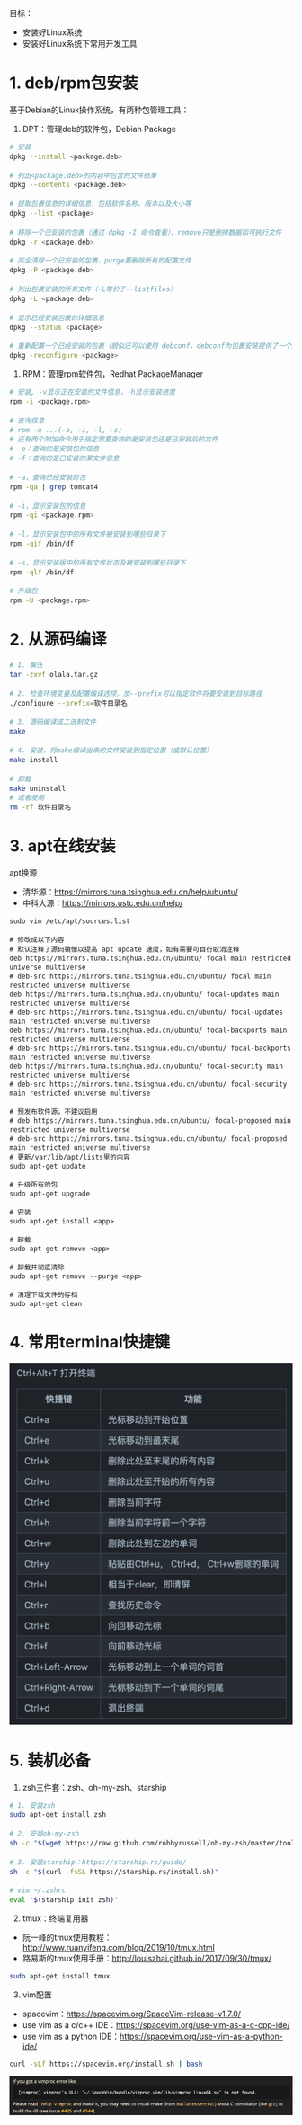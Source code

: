 目标：

- 安装好Linux系统
- 安装好Linux系统下常用开发工具

# 1. deb/rpm包安装

基于Debian的Linux操作系统，有两种包管理工具：

1. DPT：管理deb的软件包，Debian Package

```bash
# 安装
dpkg --install <package.deb>

# 列出<package.deb>的内容中包含的文件结果
dpkg --contents <package.deb>

# 提取包裹信息的详细信息，包括软件名称、版本以及大小等
dpkg --list <package>

# 移除一个已安装的包裹（通过 dpkg -I 命令查看），remove只是删掉数据和可执行文件
dpkg -r <package.deb>

# 完全清除一个已安装的包裹，purge要删除所有的配置文件
dpkg -P <package.deb>

# 列出包裹安装的所有文件（-L等价于--listfiles）
dpkg -L <package.deb>

# 显示已经安装包裹的详细信息
dpkg --status <package>

# 重新配置一个已经安装的包裹（貌似还可以使用 debconf，debconf为包裹安装提供了一个统一的配置界面）
dpkg -reconfigure <package>
```

1. RPM：管理rpm软件包，Redhat PackageManager

```bash
# 安装, -v显示正在安装的文件信息，-h显示安装进度
rpm -i <package.rpm>

# 查询信息
# rpm -q ...(-a, -i, -l, -s)
# 还有两个附加命令用于指定需要查询的是安装包还是已安装后的文件
# -p：查询的是安装包的信息
# -f：查询的是已安装的某文件信息

# -a，查询已经安装的包
rpm -qa | grep tomcat4 

# -i，显示安装包的信息
rpm -qi <package.rpm>

# -l，显示安装包中的所有文件被安装到哪些目录下
rpm -qif /bin/df

# -s，显示安装版中的所有文件状态及被安装到哪些目录下
rpm -qlf /bin/df

# 升级包
rpm -U <package.rpm>
```



# 2. 从源码编译

```bash
# 1. 解压
tar -zxvf olala.tar.gz

# 2. 检查环境变量及配置编译选项，加--prefix可以指定软件将要安装到目标路径
./configure --prefix=软件目录名

# 3. 源码编译成二进制文件
make

# 4. 安装，将make编译出来的文件安装到指定位置（或默认位置）
make install

# 卸载
make uninstall
# 或者使用
rm -rf 软件目录名
```



# 3. apt在线安装

apt换源

- 清华源：https://mirrors.tuna.tsinghua.edu.cn/help/ubuntu/
- 中科大源：https://mirrors.ustc.edu.cn/help/

```
sudo vim /etc/apt/sources.list

# 修改成以下内容
# 默认注释了源码镜像以提高 apt update 速度，如有需要可自行取消注释
deb https://mirrors.tuna.tsinghua.edu.cn/ubuntu/ focal main restricted universe multiverse
# deb-src https://mirrors.tuna.tsinghua.edu.cn/ubuntu/ focal main restricted universe multiverse
deb https://mirrors.tuna.tsinghua.edu.cn/ubuntu/ focal-updates main restricted universe multiverse
# deb-src https://mirrors.tuna.tsinghua.edu.cn/ubuntu/ focal-updates main restricted universe multiverse
deb https://mirrors.tuna.tsinghua.edu.cn/ubuntu/ focal-backports main restricted universe multiverse
# deb-src https://mirrors.tuna.tsinghua.edu.cn/ubuntu/ focal-backports main restricted universe multiverse
deb https://mirrors.tuna.tsinghua.edu.cn/ubuntu/ focal-security main restricted universe multiverse
# deb-src https://mirrors.tuna.tsinghua.edu.cn/ubuntu/ focal-security main restricted universe multiverse

# 预发布软件源，不建议启用
# deb https://mirrors.tuna.tsinghua.edu.cn/ubuntu/ focal-proposed main restricted universe multiverse
# deb-src https://mirrors.tuna.tsinghua.edu.cn/ubuntu/ focal-proposed main restricted universe multiverse
# 更新/var/lib/apt/lists里的内容
sudo apt-get update 

# 升级所有的包
sudo apt-get upgrade

# 安装
sudo apt-get install <app>

# 卸载
sudo apt-get remove <app>

# 卸载并彻底清除
sudo apt-get remove --purge <app>

# 清理下载文件的存档
sudo apt-get clean
```



# 4. 常用terminal快捷键

![image-20210615235258877](./images/image-20210615235258877.png)



# 5. 装机必备

1. zsh三件套：zsh、oh-my-zsh、starship

```bash
# 1. 安装zsh
sudo apt-get install zsh

# 2. 安装oh-my-zsh
sh -c "$(wget https://raw.github.com/robbyrussell/oh-my-zsh/master/tools/install.sh -O -)"

# 3. 安装starship：https://starship.rs/guide/
sh -c "$(curl -fsSL https://starship.rs/install.sh)"

# vim ~/.zshrc
eval "$(starship init zsh)"
```

2. tmux：终端复用器

- 阮一峰的tmux使用教程：http://www.ruanyifeng.com/blog/2019/10/tmux.html
- 路易斯的tmux使用手册：http://louiszhai.github.io/2017/09/30/tmux/

```bash
sudo apt-get install tmux
```

3. vim配置

- spacevim：https://spacevim.org/SpaceVim-release-v1.7.0/
- use vim as a c/c++ IDE：https://spacevim.org/use-vim-as-a-c-cpp-ide/
- use vim as a python IDE：https://spacevim.org/use-vim-as-a-python-ide/

```bash
curl -sLf https://spacevim.org/install.sh | bash
```

![Pasted image 20210616232252.png](./images/image-20210616232248.png)

